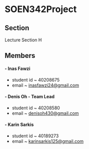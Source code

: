 # SOEN342Project

## Section
Lecture Section H

## Members
#### - Inas Fawzi
  * student id ~ 40208675
  * email ~ inasfawzi24@gmail.com
#### - Denis Oh - Team Lead
  * student id ~ 40208580
  * email ~ denisoh430@gmail.com
####  - Karin Sarkis
  * student id ~ 40189273
  * email ~ karinsarkis125@gmail.com
